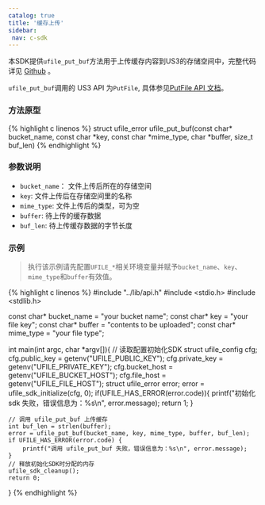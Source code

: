 ```yaml
---
catalog: true 
title: '缓存上传'
sidebar:
 nav: c-sdk
---
```




本SDK提供`ufile_put_buf`方法用于上传缓存内容到US3的存储空间中，完整代码详见 [Github](https://github.com/ufilesdk-dev/ufile-csdk/blob/master/lib/bucket.c) 。

`ufile_put_buf`调用的 US3 API 为`PutFile`, 具体参见[PutFile API 文档](https://docs.ucloud.cn/api/ufile-api/put_file)。

### 方法原型

{% highlight c linenos %}
struct ufile_error ufile_put_buf(const char* bucket_name, const char *key, const char *mime_type, char *buffer, size_t buf_len)
{% endhighlight %}

### 参数说明

- `bucket_name`： 文件上传后所在的存储空间
- `key`: 文件上传后在存储空间里的名称
- `mime_type`: 文件上传后的类型，可为空
- `buffer`: 待上传的缓存数据
- `buf_len`: 待上传缓存数据的字节长度

### 示例

> 执行该示例请先配置`UFILE_*`相关环境变量并赋予`bucket_name`、`key`、`mime_type`和`buffer`有效值。

<div class="copyable" markdown="1">

{% highlight c linenos %}
#include "../lib/api.h"
#include <stdio.h>
#include <stdlib.h>

const char* bucket_name = "your bucket name";
const char* key = "your file key";
const char* buffer = "contents to be uploaded";
const char* mime_type = "your file type";

int main(int argc, char *argv[]){
    // 读取配置初始化SDK
    struct ufile_config cfg;
    cfg.public_key = getenv("UFILE_PUBLIC_KEY");
    cfg.private_key = getenv("UFILE_PRIVATE_KEY");
    cfg.bucket_host = getenv("UFILE_BUCKET_HOST");
    cfg.file_host = getenv("UFILE_FILE_HOST");
    struct ufile_error error;
    error = ufile_sdk_initialize(cfg, 0);
    if(UFILE_HAS_ERROR(error.code)){
        printf("初始化 sdk 失败，错误信息为：%s\n", error.message);
        return 1;
    }

    // 调用 ufile_put_buf 上传缓存
    int buf_len = strlen(buffer);
    error = ufile_put_buf(bucket_name, key, mime_type, buffer, buf_len);
    if UFILE_HAS_ERROR(error.code) {
        printf("调用 ufile_put_buf 失败，错误信息为：%s\n", error.message);
    }
	// 释放初始化SDK时分配的内存
    ufile_sdk_cleanup();
    return 0;
}
{% endhighlight %}
</div>
